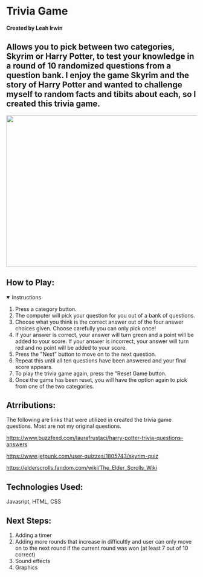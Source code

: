 
# Trivia Game
**Created by Leah Irwin**

## Allows you to pick between two categories, Skyrim or Harry Potter, to test your knowledge in a round of 10 randomized questions from a question bank. I enjoy the game Skyrim and the story of Harry Potter and wanted to challenge myself to random facts and tibits about each, so I created this trivia game.

<div id="header" align="center">

  <img src="[https://imgur.com/a/aKfk7YM](https://imgur.com/a/iDiwDw8)" width="800" height="400">

</div>

## How to Play:

<details open>
<summary> Instructions </summary>

1. Press a category button.
2. The computer will pick your question for you out of a bank of questions.
3. Choose what you think is the correct answer out of the four answer choices given. Choose carefully you can only pick once!
4. If your answer is correct, your answer will turn green and a point will be added to your score. If your answer is incorrect, your answer will turn red and no point will be added to your score.
5. Press the "Next" button to move on to the next question.
6. Repeat this until all ten questions have been answered and your final score appears.
7. To play the trivia game again, press the "Reset Game button.
8. Once the game has been reset, you will have the option again to pick from one of the two categories.

   
## Atrributions:
The following are links that were utilized in created the trivia game questions. Most are not my original questions.

https://www.buzzfeed.com/laurafrustaci/harry-potter-trivia-questions-answers

https://www.jetpunk.com/user-quizzes/1805743/skyrim-quiz

https://elderscrolls.fandom.com/wiki/The_Elder_Scrolls_Wiki

## Technologies Used:

Javasript, HTML, CSS

## Next Steps:

1. Adding a timer
2. Adding more rounds that increase in difficultly and user can only move on to the next round if the current round was won (at least 7 out of 10 correct)
3. Sound effects
4. Graphics
   
